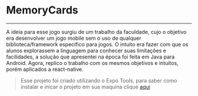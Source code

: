 # MemoryCards
---
A ideia para esse jogo surgiu de um trabalho da faculdade, cujo o objetivo era desenvolver um jogo mobile sem o uso de qualquer biblioteca/framework específico para jogos. O intuito era fazer com que os alunos explorassem a linguagem para conhecer suas limitações e facilidades, a solução que apresentei na época foi feita em Java para Android. Agora, replico o trabalho com os mesmos objetivos e intuitos, porém aplicados a react-native.


 > Esse projeto foi criado utilizando o Expo Tools, para saber como
 instalar e inicar o projeto em sua maquina clique [aqui](https://docs.expo.io/get-started/installation/)

